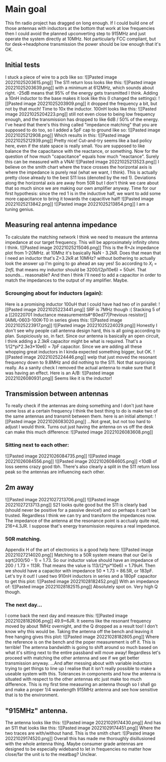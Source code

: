 # Main goal
This fm radio project has dragged on long enough. If I could build one of those antennas with inductors at the bottom that work at low frequencies then I could avoid the planned upconverting step to 915MHz and just operate the system directly at 10MHz.  Not particularly FCC compliant, but for desk->headphone transmission the power should be low enough that it's OK.

## Initial tests
I stuck a piece of wire to a pcb like so:
![[Pasted image 20221025203615.png]]
The S11 return loss looks like this:
![[Pasted image 20221025203639.png]]
with a minimum at 612MHz, which sounds about right. -25dB means that 95% of the energy gets transmitted I think.
Adding a 10nH inductor to the base makes it look like this (I changed the settings):
![[Pasted image 20221025203909.png]]
it dropped the frequency a bit, but not by that much!
Time to 10x the inductor. 100nH looks like this:
![[Pasted image 20221025204223.png]]
still not even close to being low frequency enough, and the transmission has dropped to like 6dB / 50% of the energy.
I've heard that there's this thing called "impedance matching" that you are supposed to do too, so I added a 5pF cap to ground like so:
![[Pasted image 20221025212908.png]]
Which results in this:
![[Pasted image 20221025212939.png]]
Pretty nice!
Cut-and-try seems like a bad policy here, even if the state space is really small. You are supposed to like balance the the capacitance with the reactance, or something. Now for the question of how much "capacitance" equals how much "reactance".
Surely this can be measured with a VNA!
![[Pasted image 20221025213523.png]]
I believe on the smith chart where the trace crosses the horizontal axis is where the impedance is purely real (what we want, I think). This is actually pretty close already to the best S11 loss (denoted by the red 1). Deviations along the horizontal axis are away from 50R but I don't think we care about that so much since we are making our own amplifier anyway.
Time for our first hypothesis: since the red 1 is in the inductive half, we want to add some more capacitance to bring it towards the capacitive half!
![[Pasted image 20221025213842.png]]
![[Pasted image 20221025213854.png]]
I am a tuning genius. 
## Measuring real antenna impedance
To calculate the matching network I think we need to measure the antenna impedance at our target frequency. This will be approximately infinity ohms I think.
![[Pasted image 20221025215046.png]]
This is the R+Jx impedance plot from 1-20MHz. at 10Mhz it's basically NaN - 3.2kR. Does that mean that I need an inductor that's Z=3.2kR at 10MHz? without bothering to actually look the answer up I'm going to go ahead an say yes!
So according to $X_l = 2πfL$  that means my inductor should be 3200/(2*pi*10e6) = 50uH. That sounds... reasonable?
And then I think I'll need to add a capacitor in order to match the impedances to the output of my amplifier. Maybe.
### Scrounging about for inductors (again):
Here is a promising inductor 100uH that I could have had two of in parallel:
![[Pasted image 20221025223441.png]]
SRF is 7MHz though :(
Stacking 5 of a [[20220701 Inductance measurements#^80ed77|Previous resistor]] (AIML-0603-100K-T0 in series gives this:
![[Pasted image 20221025223917.png]]
![[Pasted image 20221025224029.png]]
Honestly I don't see why people call antenna design hard, this is all going according to plan. Suspiciously so, in fact.
Since our antenna is basically an open circuit, I think adding a 2.3kR capacitor might be what is required. That's a 1/(2\*pi\*2.3e3\*10e6) = 7pF capacitor. Since we are adding all these whopping great  inductors in I kinda expected something bigger, but OK.
![[Pasted image 20221025224446.png]]
welp that just moved the resonant frequency down to 9.8MHz and did nothing to the S11. Not that surprising  really. 
As a sanity check I removed the actual antenna to make sure that it was having an effect. Here is an A/B:
![[Pasted image 20221026080931.png]]
Seems like it is the inductor!
## Transmission between antennas
To really check if the antennas are doing something and I don't just have some loss at a certain frequency I think the best thing to do is make two of the same antennas and transmit between them. here is an initial attempt:
![[Pasted image 20221026083020.png]]
...Not great, but not too hard to adjust I would think.
Turns out just having the antenna on vs off the desk can make this much difference:
![[Pasted image 20221026083608.png]]

### Sitting next to each other:
![[Pasted image 20221026084735.png]]
![[Pasted image 20221026084556.png]]
![[Pasted image 20221026084605.png]]
<10dB of loss seems crazy good tbh. There's also clearly a split in the S11 return loss peak so the antennas are influencing each other.


## 2m away
![[Pasted image 20221027213706.png]]
![[Pasted image 20221027213713.png]]
S21 looks quite good but the S11 is clearly bad (should never be positive for a passive device!) and so perhaps it can't be trusted.
Regardless I think we can try and transform the impedances now. The impedance of the antenna at the resonance point is acctualy quite real, 216+4.3JR. I suppose that's energy transmission requires a real impedance. 
### 50R matching.
Appendix H of the art of electronics is a good help here:
![[Pasted image 20221027214020.png]]
Matching to a 50R system means that our Qel is sqrt(200/50 - 1) = 1.73. So our inductor value should have an impedance of 200 / 1.73 = 113R. That means the value is 113/(2\*pi\*10e6) = 1.79uH.
Then we should have a capacitor with impedance 50 \* 1.73 = 86.5R, or 183pF.
Let's try it out!
I used two 910nH inductors in series and a 180pF capacitor to get this plot:
![[Pasted image 20221028182452.png]]
With an impedance of:
![[Pasted image 20221028182515.png]]
Absolutely spot on. Very high Q though.
### The next day...
I come back the next day and measure this:
![[Pasted image 20221028182606.png]]
49.9+6JR.
It seems like the resonant frequency moved by about 1MHz overnight, and the Q dropped as a result too!
I don't know why this would be. Taking the antenna off the bench and leaving it free hanging gives this plot:
![[Pasted image 20221028182805.png]]
Where the reference is on the bench and the poper measurement is off it.
This is terrible! The antenna bandwidth is going to shift around so much based on what it's sitting next to the entire passband will move away!
Regardless let's proceed with matching the other antenna and see if we get better transmission anyway.
...And after messing about with variable inductors trying to get things to line up I realise that it isn't really possible to make a useable system with this. Tolerances in components and how the antenna is situated with respect to the other antennas etc just make too much difference. This is my first time measuring an antenna though so I shall go and make a proper 1/4 wavelength 915MHz antenna and see how sensitive that is to the environment.
## "915MHz" antenna.
The antenna looks like this:
	![[Pasted image 20221029174430.png]]
And has an S11 that looks like this:
![[Pasted image 20221029174451.png]]
Where the two traces are with/without hand.
This is the smith chart:
![[Pasted image 20221029174520.png]]
Overall this has made me thoroughly disillusioned with the whole antenna thing. Maybe consumer grade antennas are designed to be especially wideband to let in frequencies no matter how close/far the unit is to the meatbag? Unclear. 


